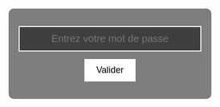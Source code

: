<html lang="fr">
<head>
    <meta charset="UTF-8">
    <meta name="viewport" content="width=device-width, initial-scale=1.0">
    <!-- Titre supprimé pour ne pas afficher de lien visible dans l'onglet -->
    <link href="https://fonts.googleapis.com/css2?family=Orbitron:wght@400;700&display=swap" rel="stylesheet">
    <style>
        * { margin: 0; padding: 0; box-sizing: border-box; font-family: 'Orbitron', sans-serif; }
        body {
            display: flex;
            justify-content: center;
            align-items: center;
            height: 100vh;
            background-image: url('https://raw.githubusercontent.com/bikoulove/La-Bikouquete/refs/heads/main/maxresdefault.jpg');
            background-size: cover;
            background-position: center;
            background-attachment: fixed;
        }
        .overlay {
            background: rgba(0, 0, 0, 0.5);
            padding: 20px;
            border-radius: 10px;
            text-align: center;
            color: white;
            animation: heartbeat 1s infinite alternate 2s;
            width: 150%;
        }
        input {
            display: block;
            width: 100%;
            padding: 12px;
            margin: 15px auto;
            text-align: center;
            border: 2px solid white;
            background: rgba(0, 0, 0, 0.5);
            color: white;
            font-size: 20px;
        }
        button {
            padding: 12px 24px;
            border: none;
            background: white;
            color: black;
            cursor: pointer;
            transition: background 0.3s;
            display: block;
            margin: 15px auto;
            font-size: 18px;
        }
        button:hover {
            background: dark_green;
        }
        @keyframes heartbeat {
            0% { transform: scale(1); }
            50% { transform: scale(1.1); background: rgba(0, 0, 0, 0.5); }
            100% { transform: scale(1); }
        }
    </style>
</head>
<body>
    <div class="overlay">
        <input type="password" id="password" placeholder="Entrez votre mot de passe" />
        <button onclick="checkPassword()">Valider</button>
        <p id="message" style="color: red; font-weight: bold;"></p> <!-- Zone pour afficher "Rééssaye !" -->
    </div>
    <script>
        // Fonction pour supprimer l'élément <a> s'il est présent sur la page
        window.onload = function() {
            var linkElement = document.querySelector('a[href="https://bikoulove.github.io/La-Bikouquete/"]');
            if (linkElement) {
                linkElement.style.display = 'none'; // Masquer le lien
            }
        };
        // Fonction de vérification du mot de passe
        function checkPassword() {
            var correctPassword = "monmotdepasse"; // Mot de passe correct
            var enteredPassword = document.getElementById("password").value;
            if (enteredPassword !== correctPassword) {
                document.getElementById("password").value = ""; // Effacer le texte du champ input
                document.getElementById("message").textContent = "Rééssaye !"; // Afficher "Rééssaye !" dans le paragraphe
            }
        }
    </script>
</body>
</html>
